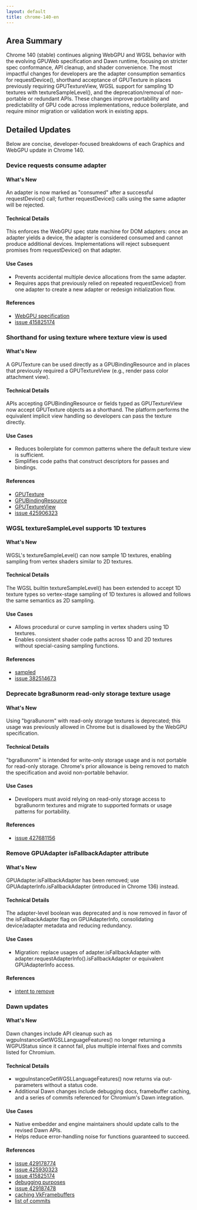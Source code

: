 ```yaml
---
layout: default
title: chrome-140-en
---
```


## Area Summary

Chrome 140 (stable) continues aligning WebGPU and WGSL behavior with the evolving GPUWeb specification and Dawn runtime, focusing on stricter spec conformance, API cleanup, and shader convenience. The most impactful changes for developers are the adapter consumption semantics for requestDevice(), shorthand acceptance of GPUTexture in places previously requiring GPUTextureView, WGSL support for sampling 1D textures with textureSampleLevel(), and the deprecation/removal of non-portable or redundant APIs. These changes improve portability and predictability of GPU code across implementations, reduce boilerplate, and require minor migration or validation work in existing apps.

## Detailed Updates

Below are concise, developer-focused breakdowns of each Graphics and WebGPU update in Chrome 140.

### Device requests consume adapter

#### What's New
An adapter is now marked as "consumed" after a successful requestDevice() call; further requestDevice() calls using the same adapter will be rejected.

#### Technical Details
This enforces the WebGPU spec state machine for DOM adapters: once an adapter yields a device, the adapter is considered consumed and cannot produce additional devices. Implementations will reject subsequent promises from requestDevice() on that adapter.

#### Use Cases
- Prevents accidental multiple device allocations from the same adapter.
- Requires apps that previously relied on repeated requestDevice() from one adapter to create a new adapter or redesign initialization flow.

#### References
- [WebGPU specification](https://gpuweb.github.io/gpuweb/#ref-for-dom-adapter-state-consumed%E2%91%A1)
- [issue 415825174](https://issues.chromium.org/issues/415825174)

### Shorthand for using texture where texture view is used

#### What's New
A GPUTexture can be used directly as a GPUBindingResource and in places that previously required a GPUTextureView (e.g., render pass color attachment view).

#### Technical Details
APIs accepting GPUBindingResource or fields typed as GPUTextureView now accept GPUTexture objects as a shorthand. The platform performs the equivalent implicit view handling so developers can pass the texture directly.

#### Use Cases
- Reduces boilerplate for common patterns where the default texture view is sufficient.
- Simplifies code paths that construct descriptors for passes and bindings.

#### References
- [GPUTexture](https://gpuweb.github.io/gpuweb/#gputexture)
- [GPUBindingResource](https://gpuweb.github.io/gpuweb/#typedefdef-gpubindingresource)
- [GPUTextureView](https://gpuweb.github.io/gpuweb/#dictdef-gpubufferbinding)
- [issue 425906323](https://issues.chromium.org/issues/425906323)

### WGSL textureSampleLevel supports 1D textures

#### What's New
WGSL's textureSampleLevel() can now sample 1D textures, enabling sampling from vertex shaders similar to 2D textures.

#### Technical Details
The WGSL builtin textureSampleLevel() has been extended to accept 1D texture types so vertex-stage sampling of 1D textures is allowed and follows the same semantics as 2D sampling.

#### Use Cases
- Allows procedural or curve sampling in vertex shaders using 1D textures.
- Enables consistent shader code paths across 1D and 2D textures without special-casing sampling functions.

#### References
- [sampled](https://gpuweb.github.io/gpuweb/wgsl/#texturesamplelevel)
- [issue 382514673](https://issues.chromium.org/issues/382514673)

### Deprecate bgra8unorm read-only storage texture usage

#### What's New
Using "bgra8unorm" with read-only storage textures is deprecated; this usage was previously allowed in Chrome but is disallowed by the WebGPU specification.

#### Technical Details
"bgra8unorm" is intended for write-only storage usage and is not portable for read-only storage. Chrome's prior allowance is being removed to match the specification and avoid non-portable behavior.

#### Use Cases
- Developers must avoid relying on read-only storage access to bgra8unorm textures and migrate to supported formats or usage patterns for portability.

#### References
- [issue 427681156](https://issues.chromium.org/issues/427681156)

### Remove GPUAdapter isFallbackAdapter attribute

#### What's New
GPUAdapter.isFallbackAdapter has been removed; use GPUAdapterInfo.isFallbackAdapter (introduced in Chrome 136) instead.

#### Technical Details
The adapter-level boolean was deprecated and is now removed in favor of the isFallbackAdapter flag on GPUAdapterInfo, consolidating device/adapter metadata and reducing redundancy.

#### Use Cases
- Migration: replace usages of adapter.isFallbackAdapter with adapter.requestAdapterInfo().isFallbackAdapter or equivalent GPUAdapterInfo access.

#### References
- [intent to remove](https://groups.google.com/a/chromium.org/g/blink-dev/c/Wzr22XXV3s8)

### Dawn updates

#### What's New
Dawn changes include API cleanup such as wgpuInstanceGetWGSLLanguageFeatures() no longer returning a WGPUStatus since it cannot fail, plus multiple internal fixes and commits listed for Chromium.

#### Technical Details
- wgpuInstanceGetWGSLLanguageFeatures() now returns via out-parameters without a status code.
- Additional Dawn changes include debugging docs, framebuffer caching, and a series of commits referenced for Chromium's Dawn integration.

#### Use Cases
- Native embedder and engine maintainers should update calls to the revised Dawn APIs.
- Helps reduce error-handling noise for functions guaranteed to succeed.

#### References
- [issue 429178774](https://issues.chromium.org/issues/429178774)
- [issue 425930323](https://issues.chromium.org/issues/425930323)
- [issue 415825174](https://issues.chromium.org/issues/415825174)
- [debugging purposes](https://dawn.googlesource.com/dawn/+/refs/heads/main/docs/dawn/debugging.md)
- [issue 429187478](http://issues.chromium.org/issues/429187478)
- [caching VkFramebuffers](https://dawn.googlesource.com/dawn/+/ddf2e1f61d20171ecd10ae3be70acb750a56686d)
- [list of commits](https://dawn.googlesource.com/dawn/+log/chromium/7258..chromium/7339?n=1000)
